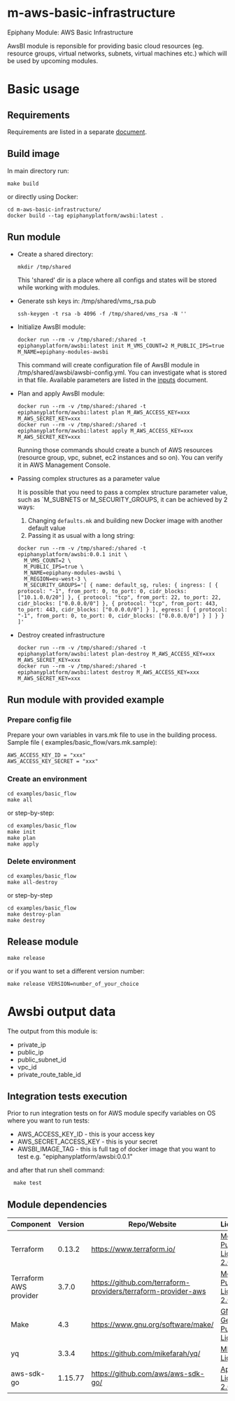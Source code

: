 # m-aws-basic-infrastructure

Epiphany Module: AWS Basic Infrastructure

AwsBI module is reponsible for providing basic cloud resources (eg. resource groups, virtual networks, subnets, virtual
machines etc.) which will be used by upcoming modules.

# Basic usage

## Requirements

Requirements are listed in a separate [document](docs/REQUIREMENTS.md).

## Build image

In main directory run:

  ```shell
  make build
  ```

or directly using Docker:

  ```shell
  cd m-aws-basic-infrastructure/
  docker build --tag epiphanyplatform/awsbi:latest .
  ```

## Run module

* Create a shared directory:

  ```shell
  mkdir /tmp/shared
  ```

  This 'shared' dir is a place where all configs and states will be stored while working with modules.

* Generate ssh keys in: /tmp/shared/vms_rsa.pub

  ```shell
  ssh-keygen -t rsa -b 4096 -f /tmp/shared/vms_rsa -N ''
  ```

* Initialize AwsBI module:

  ```shell
  docker run --rm -v /tmp/shared:/shared -t epiphanyplatform/awsbi:latest init M_VMS_COUNT=2 M_PUBLIC_IPS=true M_NAME=epiphany-modules-awsbi
  ```

  This command will create configuration file of AwsBI module in /tmp/shared/awsbi/awsbi-config.yml. You can investigate
  what is stored in that file. Available parameters are listed in the [inputs](docs/INPUTS.adoc) document.

* Plan and apply AwsBI module:

  ```shell
  docker run --rm -v /tmp/shared:/shared -t epiphanyplatform/awsbi:latest plan M_AWS_ACCESS_KEY=xxx M_AWS_SECRET_KEY=xxx
  docker run --rm -v /tmp/shared:/shared -t epiphanyplatform/awsbi:latest apply M_AWS_ACCESS_KEY=xxx M_AWS_SECRET_KEY=xxx
  ```

  Running those commands should create a bunch of AWS resources (resource group, vpc, subnet, ec2 instances and so on).
  You can verify it in AWS Management Console.

* Passing complex structures as a parameter value

  It is possible that you need to pass a complex structure parameter value, such as `M_SUBNETS or M_SECURITY_GROUPS, it
  can be achieved by 2 ways:

    1. Changing `defaults.mk` and building new Docker image with another default value
    2. Passing it as usual with a long string:

    ```shell
    docker run --rm -v /tmp/shared:/shared -t epiphanyplatform/awsbi:0.0.1 init \
      M_VMS_COUNT=2 \
      M_PUBLIC_IPS=true \
      M_NAME=epiphany-modules-awsbi \
      M_REGION=eu-west-3 \
      M_SECURITY_GROUPS='[ { name: default_sg, rules: { ingress: [ { protocol: "-1", from_port: 0, to_port: 0, cidr_blocks: ["10.1.0.0/20"] }, { protocol: "tcp", from_port: 22, to_port: 22, cidr_blocks: ["0.0.0.0/0"] }, { protocol: "tcp", from_port: 443, to_port: 443, cidr_blocks: ["0.0.0.0/0"] } ], egress: [ { protocol: "-1", from_port: 0, to_port: 0, cidr_blocks: ["0.0.0.0/0"] } ] } } ]'
    ```

* Destroy created infrastructure

  ```shell
  docker run --rm -v /tmp/shared:/shared -t epiphanyplatform/awsbi:latest plan-destroy M_AWS_ACCESS_KEY=xxx M_AWS_SECRET_KEY=xxx
  docker run --rm -v /tmp/shared:/shared -t epiphanyplatform/awsbi:latest destroy M_AWS_ACCESS_KEY=xxx M_AWS_SECRET_KEY=xxx
  ```

## Run module with provided example

### Prepare config file

Prepare your own variables in vars.mk file to use in the building process. Sample file (
examples/basic_flow/vars.mk.sample):

  ```shell
  AWS_ACCESS_KEY_ID = "xxx"
  AWS_ACCESS_KEY_SECRET = "xxx"
  ```

### Create an environment

  ```shell
  cd examples/basic_flow
  make all
  ```

or step-by-step:

  ```shell
  cd examples/basic_flow
  make init
  make plan
  make apply
  ```

### Delete environment

  ```shell
  cd examples/basic_flow
  make all-destroy
  ```

or step-by-step

  ```shell
  cd examples/basic_flow
  make destroy-plan
  make destroy
  ```

## Release module

  ```shell
  make release
  ```

or if you want to set a different version number:

  ```shell
  make release VERSION=number_of_your_choice
  ```

# Awsbi output data

The output from this module is:

* private_ip
* public_ip
* public_subnet_id
* vpc_id
* private_route_table_id

## Integration tests execution

Prior to run integration tests on for AWS module specify variables on OS where you want to run tests:

- AWS_ACCESS_KEY_ID - this is your access key
- AWS_SECRET_ACCESS_KEY - this is your secret
- AWSBI_IMAGE_TAG - this is full tag of docker image that you want to test e.g. "epiphanyplatform/awsbi:0.0.1"

and after that run shell command:

```shell
  make test
```

## Module dependencies

| Component                 | Version | Repo/Website                                          | License                                                           |
| ------------------------- | ------- | ----------------------------------------------------- | ----------------------------------------------------------------- |
| Terraform                 | 0.13.2  | https://www.terraform.io/                             | [Mozilla Public License 2.0](https://github.com/hashicorp/terraform/blob/master/LICENSE) |
| Terraform AWS provider    | 3.7.0   | https://github.com/terraform-providers/terraform-provider-aws | [Mozilla Public License 2.0](https://github.com/terraform-providers/terraform-provider-aws/blob/master/LICENSE) |
| Make                      | 4.3     | https://www.gnu.org/software/make/                    | [GNU General Public License](https://www.gnu.org/licenses/gpl-3.0.html) |
| yq                        | 3.3.4   | https://github.com/mikefarah/yq/                      | [MIT License](https://github.com/mikefarah/yq/blob/master/LICENSE) |
| aws-sdk-go                | 1.15.77 | https://github.com/aws/aws-sdk-go/                    | [Apache License 2.0](https://github.com/aws/aws-sdk-go/blob/master/LICENSE.txt) | 